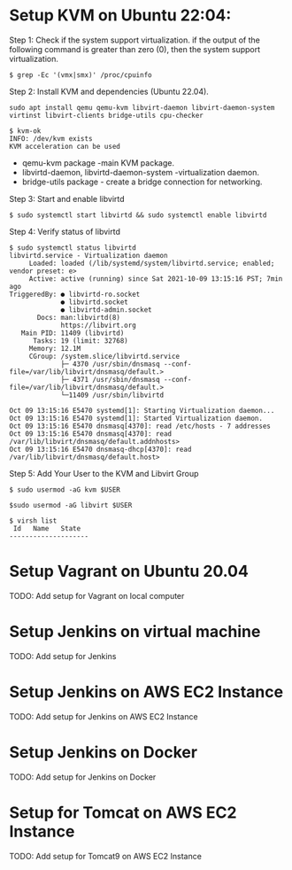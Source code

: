 # Setup KVM on Ubuntu 22:04:

Step 1:  Check if the system support virtualization. if the output of the following command is greater than zero (0), then the system support virtualization.

`$ grep -Ec '(vmx|smx)' /proc/cpuinfo `

Step 2: Install KVM and dependencies (Ubuntu 22.04).

`sudo apt install qemu qemu-kvm libvirt-daemon libvirt-daemon-system virtinst libvirt-clients bridge-utils cpu-checker`
````
$ kvm-ok
INFO: /dev/kvm exists
KVM acceleration can be used
````
 
* qemu-kvm package -main KVM package.
* libvirtd-daemon, libvirtd-daemon-system -virtualization daemon.
* bridge-utils package - create a bridge connection for networking.

Step 3: Start and enable libvirtd

`$ sudo systemctl start libvirtd && sudo systemctl enable libvirtd`

Step 4: Verify status of libvirtd

````
$ sudo systemctl status libvirtd
libvirtd.service - Virtualization daemon
     Loaded: loaded (/lib/systemd/system/libvirtd.service; enabled; vendor preset: e>
     Active: active (running) since Sat 2021-10-09 13:15:16 PST; 7min ago
TriggeredBy: ● libvirtd-ro.socket
             ● libvirtd.socket
             ● libvirtd-admin.socket
       Docs: man:libvirtd(8)
             https://libvirt.org
   Main PID: 11409 (libvirtd)
      Tasks: 19 (limit: 32768)
     Memory: 12.1M
     CGroup: /system.slice/libvirtd.service
             ├─ 4370 /usr/sbin/dnsmasq --conf-file=/var/lib/libvirt/dnsmasq/default.>
             ├─ 4371 /usr/sbin/dnsmasq --conf-file=/var/lib/libvirt/dnsmasq/default.>
             └─11409 /usr/sbin/libvirtd

Oct 09 13:15:16 E5470 systemd[1]: Starting Virtualization daemon...
Oct 09 13:15:16 E5470 systemd[1]: Started Virtualization daemon.
Oct 09 13:15:16 E5470 dnsmasq[4370]: read /etc/hosts - 7 addresses
Oct 09 13:15:16 E5470 dnsmasq[4370]: read /var/lib/libvirt/dnsmasq/default.addnhosts>
Oct 09 13:15:16 E5470 dnsmasq-dhcp[4370]: read /var/lib/libvirt/dnsmasq/default.host>
````
Step 5: Add Your User to the KVM and Libvirt Group

 `$ sudo usermod -aG kvm $USER`
 
 `$sudo usermod -aG libvirt $USER`
 

````
$ virsh list
 Id   Name   State
--------------------

````

#  Setup Vagrant on Ubuntu 20.04

 TODO: Add setup for Vagrant on local computer

# Setup Jenkins on virtual machine

 TODO:  Add setup for Jenkins

# Setup Jenkins on AWS EC2 Instance

 TODO:  Add setup for Jenkins on AWS EC2 Instance
 
 # Setup Jenkins on Docker

 TODO:  Add setup for Jenkins on Docker

#  Setup for Tomcat on AWS EC2 Instance

 TODO:  Add setup for Tomcat9 on AWS EC2 Instance

 







